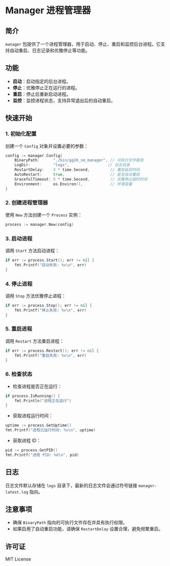 # Manager 进程管理器

## 简介
`manager` 包提供了一个进程管理器，用于启动、停止、重启和监控后台进程。它支持自动重启、日志记录和优雅停止等功能。

## 功能
- **启动**：启动指定的后台进程。
- **停止**：优雅停止正在运行的进程。
- **重启**：停止后重新启动进程。
- **监控**：监控进程状态，支持异常退出后的自动重启。

## 快速开始

### 1. 初始化配置
创建一个 `Config` 对象并设置必要的参数：

```go
config := manager.Config{
    BinaryPath:      "./bin/gg20_sm_manager", // 可执行文件路径
    LogDir:          "logs",                 // 日志目录
    RestartDelay:    3 * time.Second,         // 重启延迟时间
    AutoRestart:     true,                    // 是否自动重启
    GracefulTimeout: 5 * time.Second,         // 优雅停止超时时间
    Environment:     os.Environ(),            // 环境变量
}
```

### 2. 创建进程管理器
使用 `New` 方法创建一个 `Process` 实例：

```go
process := manager.New(config)
```

### 3. 启动进程
调用 `Start` 方法启动进程：

```go
if err := process.Start(); err != nil {
    fmt.Printf("启动失败: %v\n", err)
}
```

### 4. 停止进程
调用 `Stop` 方法优雅停止进程：

```go
if err := process.Stop(); err != nil {
    fmt.Printf("停止失败: %v\n", err)
}
```

### 5. 重启进程
调用 `Restart` 方法重启进程：

```go
if err := process.Restart(); err != nil {
    fmt.Printf("重启失败: %v\n", err)
}
```

### 6. 检查状态
- 检查进程是否正在运行：

```go
if process.IsRunning() {
    fmt.Println("进程正在运行")
}
```

- 获取进程运行时间：

```go
uptime := process.GetUptime()
fmt.Printf("进程已运行时间: %v\n", uptime)
```

- 获取进程 ID：

```go
pid := process.GetPID()
fmt.Printf("进程 PID: %d\n", pid)
```

## 日志
日志文件默认存储在 `logs` 目录下，最新的日志文件会通过符号链接 `manager-latest.log` 指向。

## 注意事项
- 确保 `BinaryPath` 指向的可执行文件存在并具有执行权限。
- 如果启用了自动重启功能，请确保 `RestartDelay` 设置合理，避免频繁重启。

## 许可证
MIT License